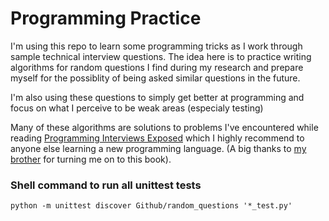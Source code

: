 # Programming Practice

I'm using this repo to learn some programming tricks as I work through sample technical interview questions. The idea here is to practice writing algorithms for random questions I find during my research and prepare myself for the possiblity of being asked similar questions in the future.

I'm also using these questions to simply get better at programming and focus on what I perceive to be weak areas (especialy testing)

Many of these algorithms are solutions to problems I've encountered while reading [Programming Interviews Exposed](http://www.amazon.com/Programming-Interviews-Exposed-Secrets-Landing-ebook/dp/B008SGNJOW/ref=tmm_kin_title_0) which I highly recommend to anyone else learning a new programming language. (A big thanks to [my brother](http://www.github.com/ndonnellan) for turning me on to this book). 

### Shell command to run all unittest tests

    python -m unittest discover Github/random_questions '*_test.py'